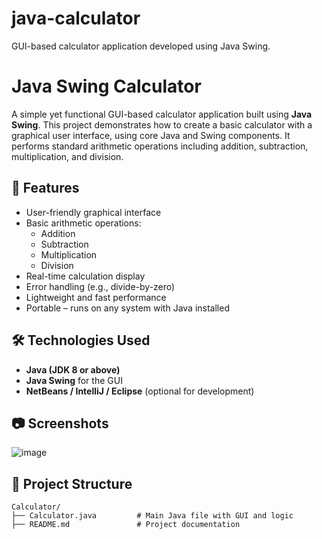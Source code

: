 # java-calculator
GUI-based calculator application developed using Java Swing.

# Java Swing Calculator

A simple yet functional GUI-based calculator application built using **Java Swing**. This project demonstrates how to create a basic calculator with a graphical user interface, using core Java and Swing components. It performs standard arithmetic operations including addition, subtraction, multiplication, and division.

## 🚀 Features

- User-friendly graphical interface
- Basic arithmetic operations:
  - Addition
  - Subtraction
  - Multiplication
  - Division
- Real-time calculation display
- Error handling (e.g., divide-by-zero)
- Lightweight and fast performance
- Portable – runs on any system with Java installed

## 🛠️ Technologies Used

- **Java (JDK 8 or above)**
- **Java Swing** for the GUI
- **NetBeans / IntelliJ / Eclipse** (optional for development)

## 📷 Screenshots
![image](https://github.com/user-attachments/assets/ebadf8be-008b-4177-a953-67b4fe2ca0b2)

## 📁 Project Structure

```plaintext
Calculator/
├── Calculator.java         # Main Java file with GUI and logic
├── README.md               # Project documentation
